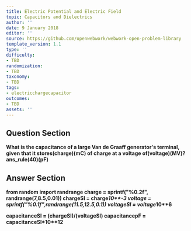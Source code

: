 ```yaml
---
title: Electric Potential and Electric Field
topic: Capacitors and Dielectrics
author: ''
date: 9 January 2018
editor: ''
source: https://github.com/openwebwork/webwork-open-problem-library
template_version: 1.1
type: ''
difficulty:
- TBD
randomization:
- TBD
taxonomy:
- TBD
tags:
- electricchargecapacitor
outcomes:
- TBD
assets: ''
---
```


## Question Section 

<b>
What is the capacitance of a large Van de Graaff generator's terminal, given that it stores(charge)(mC) of charge at a voltage of(voltage)(MV)?
ans_rule(40)(pF)



## Answer Section

from random import randrange
charge = sprintf("%0.2f", randrange(7,8.5,0.01))
chargeSI = charge*10**-3
voltage = sprintf("%0.1f",randrange(11.5,12.5,0.1))
voltageSI = voltage*10**6

capacitanceSI = (chargeSI)/(voltageSI)
capacitancepF = capacitanceSI*10**12